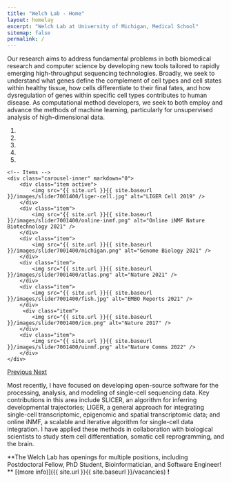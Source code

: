 ```yaml
---
title: "Welch Lab - Home"
layout: homelay
excerpt: "Welch Lab at University of Michigan, Medical School"
sitemap: false
permalink: /
---
```


Our research aims to address fundamental problems in both biomedical research and computer science by developing new tools tailored to rapidly emerging high-throughput sequencing technologies. Broadly, we seek to understand what genes define the complement of cell types and cell states within healthy tissue, how cells differentiate to their final fates, and how dysregulation of genes within specific cell types contributes to human disease. As computational method developers, we seek to both employ and advance the methods of machine learning, particularly for unsupervised analysis of high-dimensional data.

<div markdown="0" id="carousel" class="carousel slide" data-ride="carousel" data-interval="4000" data-pause="hover" >
    <!-- Menu -->
    <ol class="carousel-indicators">
        <li data-target="#carousel" data-slide-to="0" class="active"></li>
        <li data-target="#carousel" data-slide-to="1"></li>
        <li data-target="#carousel" data-slide-to="2"></li>
        <li data-target="#carousel" data-slide-to="3"></li>
        <li data-target="#carousel" data-slide-to="4"></li>
    </ol>

    <!-- Items -->
    <div class="carousel-inner" markdown="0">
        <div class="item active">
            <img src="{{ site.url }}{{ site.baseurl }}/images/slider7001400/liger-cell.jpg" alt="LIGER Cell 2019" />
        </div>
        <div class="item">
            <img src="{{ site.url }}{{ site.baseurl }}/images/slider7001400/online-inmf.png" alt="Online iNMF Nature Biotechnology 2021" />
        </div>
        <div class="item">
            <img src="{{ site.url }}{{ site.baseurl }}/images/slider7001400/michigan.png" alt="Genome Biology 2021" />
        </div>
        <div class="item">
            <img src="{{ site.url }}{{ site.baseurl }}/images/slider7001400/atlas.png" alt="Nature 2021" />
        </div>
        <div class="item">
            <img src="{{ site.url }}{{ site.baseurl }}/images/slider7001400/fish.jpg" alt="EMBO Reports 2021" />
        </div>       
         <div class="item">
            <img src="{{ site.url }}{{ site.baseurl }}/images/slider7001400/icm.png" alt="Nature 2017" />
        </div>
        <div class="item">
            <img src="{{ site.url }}{{ site.baseurl }}/images/slider7001400/uinmf.png" alt="Nature Comms 2022" />
        </div>
    </div>
  <a class="left carousel-control" href="#carousel" role="button" data-slide="prev">
    <span class="glyphicon glyphicon-chevron-left" aria-hidden="true"></span>
    <span class="sr-only">Previous</span>
  </a>
  <a class="right carousel-control" href="#carousel" role="button" data-slide="next">
    <span class="glyphicon glyphicon-chevron-right" aria-hidden="true"></span>
    <span class="sr-only">Next</span>
  </a>
</div>




Most recently, I have focused on developing open-source software for the processing, analysis, and modeling of single-cell sequencing data. Key contributions in this area include SLICER, an algorithm for inferring developmental trajectories; LIGER, a general approach for integrating single-cell transcriptomic, epigenomic and spatial transcriptomic data; and online iNMF, a scalable and iterative algorithm for single-cell data integration. I have applied these methods in collaboration with biological scientists to study stem cell differentiation, somatic cell reprogramming, and the brain.

**The Welch Lab has openings for multiple positions, including Postdoctoral Fellow, PhD Student, Bioinformatician, and Software Engineer! ** [(more info)]({{ site.url }}{{ site.baseurl }}/vacancies) **!**
